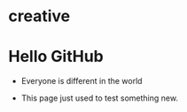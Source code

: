 # creative
# Hello GitHub
* Everyone is different in the world

* This page just used to test something new.
